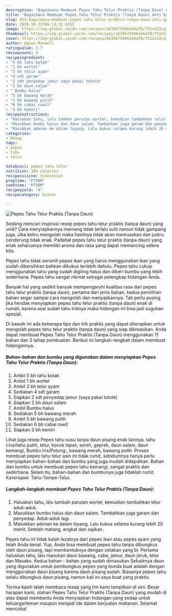 ```yaml
---
description: "Bagaimana Membuat Pepes Tahu Telur Praktis (Tanpa Daun) Anti Gagal"
title: "Bagaimana Membuat Pepes Tahu Telur Praktis (Tanpa Daun) Anti Gagal"
slug: 923-bagaimana-membuat-pepes-tahu-telur-praktis-tanpa-daun-anti-gagal
date: 2020-10-22T06:13:32.635Z
image: https://img-global.cpcdn.com/recipes/a639b75946eb6af8/751x532cq70/pepes-tahu-telur-praktis-tanpa-daun-foto-resep-utama.jpg
thumbnail: https://img-global.cpcdn.com/recipes/a639b75946eb6af8/751x532cq70/pepes-tahu-telur-praktis-tanpa-daun-foto-resep-utama.jpg
cover: https://img-global.cpcdn.com/recipes/a639b75946eb6af8/751x532cq70/pepes-tahu-telur-praktis-tanpa-daun-foto-resep-utama.jpg
author: Agnes Maxwell
ratingvalue: 3.7
reviewcount: 4
recipeingredient:
- "5 bh tahu kotak"
- "1 bh wortel"
- "2 bh telur ayam"
- "4 sdt garam"
- "2 sdt penyedap jamur saya pakai totole"
- "2 bh daun salam"
- " Bumbu halus"
- "5 bh bawang merah"
- "5 bh bawang putih"
- "6 bh cabai rawit"
- "3 bh kemiri"
recipeinstructions:
- "Haluskan tahu, lalu tambah parutan wortel, kemudian tambahkan telur aduk-aduk."
- "Masukkan bumbu halus dan daun salam. Tambahkan juga garam dan penyedap. Aduk-aduk lagi."
- "Masukkan adonan ke dalam loyang. Lalu kukus selama kurang lebih 20 menit. Setelah matang, angkat dan sajikan."
categories:
- Resep
tags:
- pepes
- tahu
- telur

katakunci: pepes tahu telur 
nutrition: 104 calories
recipecuisine: Indonesian
preptime: "PT40M"
cooktime: "PT30M"
recipeyield: "4"
recipecategory: Dinner

---
```



![Pepes Tahu Telur Praktis (Tanpa Daun)](https://img-global.cpcdn.com/recipes/a639b75946eb6af8/751x532cq70/pepes-tahu-telur-praktis-tanpa-daun-foto-resep-utama.jpg)

Sedang mencari inspirasi resep pepes tahu telur praktis (tanpa daun) yang unik? Cara menyiapkannya memang tidak terlalu sulit namun tidak gampang juga. Jika keliru mengolah maka hasilnya tidak akan memuaskan dan justru cenderung tidak enak. Padahal pepes tahu telur praktis (tanpa daun) yang enak seharusnya memiliki aroma dan rasa yang dapat memancing selera kita.

Pepes tahu tidak serumit pepes ikan yang harus menggunakan ikan yang sudah dibersihkan bahkan dikukus terlebih dahulu. Pepes tahu cukup menggunakan tahu yang sudah digiling halus dan diberi bumbu yang lebih sederhana. Pepes tahu sangat nikmat sebagai pelengkap hidangan Anda.

Banyak hal yang sedikit banyak mempengaruhi kualitas rasa dari pepes tahu telur praktis (tanpa daun), pertama dari jenis bahan, kedua pemilihan bahan segar sampai cara mengolah dan menyajikannya. Tak perlu pusing jika hendak menyiapkan pepes tahu telur praktis (tanpa daun) enak di rumah, karena asal sudah tahu triknya maka hidangan ini bisa jadi suguhan spesial.


Di bawah ini ada beberapa tips dan trik praktis yang dapat diterapkan untuk mengolah pepes tahu telur praktis (tanpa daun) yang siap dikreasikan. Anda dapat membuat Pepes Tahu Telur Praktis (Tanpa Daun) menggunakan 11 bahan dan 3 tahap pembuatan. Berikut ini langkah-langkah dalam membuat hidangannya.

<!--inarticleads1-->

##### Bahan-bahan dan bumbu yang digunakan dalam menyiapkan Pepes Tahu Telur Praktis (Tanpa Daun):

1. Ambil 5 bh tahu kotak
1. Ambil 1 bh wortel
1. Ambil 2 bh telur ayam
1. Sediakan 4 sdt garam
1. Siapkan 2 sdt penyedap jamur (saya pakai totole)
1. Siapkan 2 bh daun salam
1. Ambil  Bumbu halus
1. Sediakan 5 bh bawang merah
1. Ambil 5 bh bawang putih
1. Sediakan 6 bh cabai rawit
1. Siapkan 3 bh kemiri


Lihat juga resep Pepes tahu susu tanpa daun pisang enak lainnya. tahu cina/tahu putih, telur, kocok lepas, sereh, geprek, daun salam, daun kemangi, Bumbu Iris/Potong:, bawang merah, bawang putih. Proses membuat pepes tahu telur asin ini tidak rumit, sebelumnya hanya perlu menyiapkan bahan-bahan dan bumbu yang juga mudah didapatkan. Bahan dan bumbu untuk membuat pepes tahu kemangi, sangat praktis dan sederhana. Selain itu, bahan-bahan dan bumbunya juga tidaklah rumit. Категория: Tahu-Tempe-Telur. 

<!--inarticleads2-->

##### Langkah-langkah membuat Pepes Tahu Telur Praktis (Tanpa Daun):

1. Haluskan tahu, lalu tambah parutan wortel, kemudian tambahkan telur aduk-aduk.
1. Masukkan bumbu halus dan daun salam. Tambahkan juga garam dan penyedap. Aduk-aduk lagi.
1. Masukkan adonan ke dalam loyang. Lalu kukus selama kurang lebih 20 menit. Setelah matang, angkat dan sajikan.


Pepes tahu ini tidak kalah lezatnya dari pepes ikan atau pepes ayam yang telah Anda kenal. Yup, Anda bisa membuat pepes tahu tanpa dibungkus oleh daun pisang, tapi membentuknya dengan cetakan yang bi. Pertama haluskan tahu, lalu masukan daun bawang, cabe, jamur, daun jeruk, telur dan Masako. Kedua bahan - bahan yang sudah dimasukan Sebaiknya daun yang digunakan untuk pembungkus pepes yang bunda buat adalah dengan menggunakan daun pisang karena daun pisang sudah. Biasanya pepes tahu selalu dibungkus daun pisang, namun kali ini saya buat yang praktis. 

Terima kasih telah membaca resep yang tim kami tampilkan di sini. Besar harapan kami, olahan Pepes Tahu Telur Praktis (Tanpa Daun) yang mudah di atas dapat membantu Anda menyiapkan hidangan yang sedap untuk keluarga/teman maupun menjadi ide dalam berjualan makanan. Selamat mencoba!
